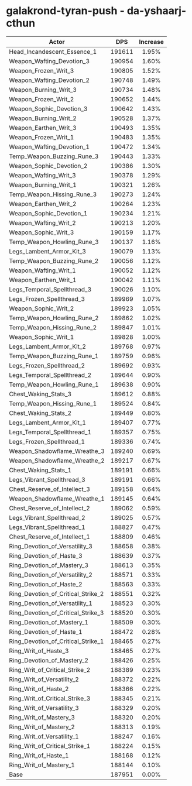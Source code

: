 # galakrond-tyran-push - da-yshaarj-cthun
| Actor | DPS | Increase |
|---|:---:|:---:|
|Head_Incandescent_Essence_1|191611|1.95%|
|Weapon_Wafting_Devotion_3|190954|1.60%|
|Weapon_Frozen_Writ_3|190805|1.52%|
|Weapon_Wafting_Devotion_2|190748|1.49%|
|Weapon_Burning_Writ_3|190734|1.48%|
|Weapon_Frozen_Writ_2|190652|1.44%|
|Weapon_Sophic_Devotion_3|190642|1.43%|
|Weapon_Burning_Writ_2|190528|1.37%|
|Weapon_Earthen_Writ_3|190493|1.35%|
|Weapon_Frozen_Writ_1|190483|1.35%|
|Weapon_Wafting_Devotion_1|190472|1.34%|
|Temp_Weapon_Buzzing_Rune_3|190443|1.33%|
|Weapon_Sophic_Devotion_2|190386|1.30%|
|Weapon_Wafting_Writ_3|190378|1.29%|
|Weapon_Burning_Writ_1|190321|1.26%|
|Temp_Weapon_Hissing_Rune_3|190273|1.24%|
|Weapon_Earthen_Writ_2|190264|1.23%|
|Weapon_Sophic_Devotion_1|190234|1.21%|
|Weapon_Wafting_Writ_2|190213|1.20%|
|Weapon_Sophic_Writ_3|190159|1.17%|
|Temp_Weapon_Howling_Rune_3|190137|1.16%|
|Legs_Lambent_Armor_Kit_3|190079|1.13%|
|Temp_Weapon_Buzzing_Rune_2|190056|1.12%|
|Weapon_Wafting_Writ_1|190052|1.12%|
|Weapon_Earthen_Writ_1|190042|1.11%|
|Legs_Temporal_Spellthread_3|190026|1.10%|
|Legs_Frozen_Spellthread_3|189969|1.07%|
|Weapon_Sophic_Writ_2|189923|1.05%|
|Temp_Weapon_Howling_Rune_2|189862|1.02%|
|Temp_Weapon_Hissing_Rune_2|189847|1.01%|
|Weapon_Sophic_Writ_1|189828|1.00%|
|Legs_Lambent_Armor_Kit_2|189768|0.97%|
|Temp_Weapon_Buzzing_Rune_1|189759|0.96%|
|Legs_Frozen_Spellthread_2|189692|0.93%|
|Legs_Temporal_Spellthread_2|189644|0.90%|
|Temp_Weapon_Howling_Rune_1|189638|0.90%|
|Chest_Waking_Stats_3|189612|0.88%|
|Temp_Weapon_Hissing_Rune_1|189524|0.84%|
|Chest_Waking_Stats_2|189449|0.80%|
|Legs_Lambent_Armor_Kit_1|189407|0.77%|
|Legs_Temporal_Spellthread_1|189357|0.75%|
|Legs_Frozen_Spellthread_1|189336|0.74%|
|Weapon_Shadowflame_Wreathe_3|189240|0.69%|
|Weapon_Shadowflame_Wreathe_2|189217|0.67%|
|Chest_Waking_Stats_1|189191|0.66%|
|Legs_Vibrant_Spellthread_3|189191|0.66%|
|Chest_Reserve_of_Intellect_3|189158|0.64%|
|Weapon_Shadowflame_Wreathe_1|189145|0.64%|
|Chest_Reserve_of_Intellect_2|189062|0.59%|
|Legs_Vibrant_Spellthread_2|189025|0.57%|
|Legs_Vibrant_Spellthread_1|188827|0.47%|
|Chest_Reserve_of_Intellect_1|188809|0.46%|
|Ring_Devotion_of_Versatility_3|188658|0.38%|
|Ring_Devotion_of_Haste_3|188639|0.37%|
|Ring_Devotion_of_Mastery_3|188613|0.35%|
|Ring_Devotion_of_Versatility_2|188571|0.33%|
|Ring_Devotion_of_Haste_2|188563|0.33%|
|Ring_Devotion_of_Critical_Strike_2|188551|0.32%|
|Ring_Devotion_of_Versatility_1|188523|0.30%|
|Ring_Devotion_of_Critical_Strike_3|188520|0.30%|
|Ring_Devotion_of_Mastery_1|188509|0.30%|
|Ring_Devotion_of_Haste_1|188472|0.28%|
|Ring_Devotion_of_Critical_Strike_1|188465|0.27%|
|Ring_Writ_of_Haste_3|188465|0.27%|
|Ring_Devotion_of_Mastery_2|188426|0.25%|
|Ring_Writ_of_Critical_Strike_2|188389|0.23%|
|Ring_Writ_of_Versatility_2|188372|0.22%|
|Ring_Writ_of_Haste_2|188366|0.22%|
|Ring_Writ_of_Critical_Strike_3|188345|0.21%|
|Ring_Writ_of_Versatility_3|188329|0.20%|
|Ring_Writ_of_Mastery_3|188320|0.20%|
|Ring_Writ_of_Mastery_2|188313|0.19%|
|Ring_Writ_of_Versatility_1|188247|0.16%|
|Ring_Writ_of_Critical_Strike_1|188224|0.15%|
|Ring_Writ_of_Haste_1|188168|0.12%|
|Ring_Writ_of_Mastery_1|188144|0.10%|
|Base|187951|0.00%|
